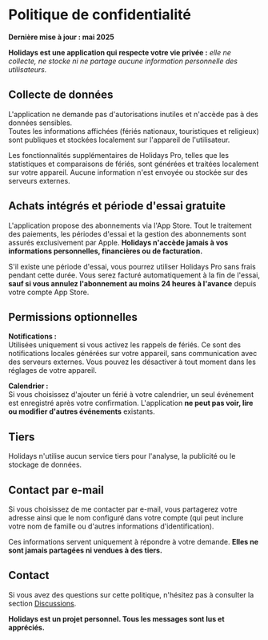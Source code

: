 # Politique de confidentialité  
  
**Dernière mise à jour : mai 2025**  
  
**Holidays est une application qui respecte votre vie privée :** *elle ne collecte, ne stocke ni ne partage aucune information personnelle des utilisateurs.*  
  
## Collecte de données  
  
L'application ne demande pas d'autorisations inutiles et n'accède pas à des données sensibles.  
Toutes les informations affichées (fériés nationaux, touristiques et religieux) sont publiques et stockées localement sur l'appareil de l'utilisateur.  
  
Les fonctionnalités supplémentaires de Holidays Pro, telles que les statistiques et comparaisons de fériés, sont générées et traitées localement sur votre appareil. Aucune information n'est envoyée ou stockée sur des serveurs externes.  
  
## Achats intégrés et période d'essai gratuite  
  
L'application propose des abonnements via l'App Store. Tout le traitement des paiements, les périodes d'essai et la gestion des abonnements sont assurés exclusivement par Apple. **Holidays n'accède jamais à vos informations personnelles, financières ou de facturation.**  
  
S'il existe une période d'essai, vous pourrez utiliser Holidays Pro sans frais pendant cette durée. Vous serez facturé automatiquement à la fin de l'essai, **sauf si vous annulez l'abonnement au moins 24 heures à l'avance** depuis votre compte App Store.  
  
## Permissions optionnelles  
  
**Notifications :**  
Utilisées uniquement si vous activez les rappels de fériés. Ce sont des notifications locales générées sur votre appareil, sans communication avec des serveurs externes. Vous pouvez les désactiver à tout moment dans les réglages de votre appareil.  
  
**Calendrier :**  
Si vous choisissez d'ajouter un férié à votre calendrier, un seul événement est enregistré après votre confirmation. L'application **ne peut pas voir, lire ou modifier d'autres événements** existants.  
  
## Tiers  
  
Holidays n'utilise aucun service tiers pour l'analyse, la publicité ou le stockage de données.  
  
## Contact par e-mail  
  
Si vous choisissez de me contacter par e-mail, vous partagerez votre adresse ainsi que le nom configuré dans votre compte (qui peut inclure votre nom de famille ou d'autres informations d'identification).  
  
Ces informations servent uniquement à répondre à votre demande. **Elles ne sont jamais partagées ni vendues à des tiers.**  
  
## Contact  
  
Si vous avez des questions sur cette politique, n'hésitez pas à consulter la section [Discussions](https://github.com/lucasditomase/feriados/discussions).  
  
**Holidays est un projet personnel. Tous les messages sont lus et appréciés.**  

